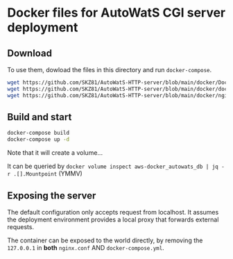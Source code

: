 # Docker files for AutoWatS CGI server deployment

## Download 
To use them, dowload the files in this directory and run `docker-compose`.

```bash
wget https://github.com/SKZ81/AutoWatS-HTTP-server/blob/main/docker/Dockerfile?raw=true -O Dockerfile
wget https://github.com/SKZ81/AutoWatS-HTTP-server/blob/main/docker/docker-compose.yml?raw=true -O docker-compose.yml
wget https://github.com/SKZ81/AutoWatS-HTTP-server/blob/main/docker/nginx.conf?raw=true -O nginx.conf
```

## Build and start
```bash
docker-compose build
docker-compose up -d
```

Note that it will create a volume...

It can be queried by `docker volume inspect aws-docker_autowats_db | jq -r .[].Mountpoint` (YMMV)

## Exposing the server

The default configuration only accepts request from localhost.
It assumes the deployment environment provides a local proxy that forwards external requests.

The container can be exposed to the world directly, by removing the `127.0.0.1` in **both** `nginx.conf` AND `docker-compose.yml`.
